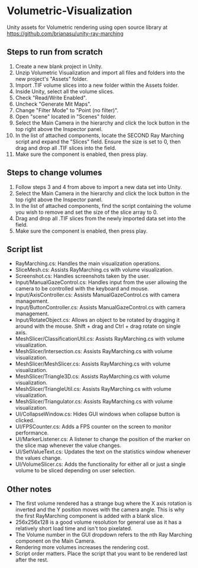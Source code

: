 # Volumetric-Visualization
Unity assets for Volumetric rendering using open source library at https://github.com/brianasu/unity-ray-marching

## Steps to run from scratch
1. Create a new blank project in Unity.
2. Unzip Volumetric Visualization and import all files and folders into the new project's "Assets" folder.
3. Import .TIF volume slices into a new folder within the Assets folder.
4. Inside Unity, select all the volume slices.
  1. Check "Read/Write Enabled".
  2. Uncheck "Generate Mit Maps".
  3. Change "Filter Mode" to "Point (no filter)".
5. Open "scene" located in "Scenes" folder.
6. Select the Main Camera in the hierarchy and click the lock button in the top right above the Inspector panel.
7. In the list of attached components, locate the SECOND Ray Marching script and expand the "Slices" field. Ensure the size is set to 0, then drag and drop all .TIF slices into the field.
8. Make sure the component is enabled, then press play.

## Steps to change volumes
1. Follow steps 3 and 4 from above to import a new data set into Unity.
2. Select the Main Camera in the hierarchy and click the lock button in the top right above the Inspector panel.
3. In the list of attached components, find the script containing the volume you wish to remove and set the size of the slice array to 0.
4. Drag and drop all .TIF slices from the newly imported data set into the field.
5. Make sure the component is enabled, then press play.

## Script list
- RayMarching.cs: Handles the main visualization operations.
- SliceMesh.cs: Assists RayMarching.cs with volume visualization.
- Screenshot.cs: Handles screenshots taken by the user.
- Input/ManualGazeControl.cs: Handles input from the user allowing the camera to be controlled with the keyboard and mouse.
- Input/AxisController.cs: Assists ManualGazeControl.cs with camera management.
- Input/ButtonController.cs: Assists ManualGazeControl.cs with camera management.
- Input/RotateObject.cs: Allows an object to be rotated by dragging it around with the mouse. Shift + drag and Ctrl + drag rotate on single axis.
- MeshSlicer/ClassificationUtil.cs: Assists RayMarching.cs with volume visualization.
- MeshSlicer/Intersection.cs: Assists RayMarching.cs with volume visualization.
- MeshSlicer/MeshSlicer.cs: Assists RayMarching.cs with volume visualization.
- MeshSlicer/Triangle3D.cs: Assists RayMarching.cs with volume visualization.
- MeshSlicer/TriangleUtil.cs: Assists RayMarching.cs with volume visualization.
- MeshSlicer/Triangulator.cs: Assists RayMarching.cs with volume visualization.
- UI/CollapseWindow.cs: Hides GUI windows when collapse button is clicked.
- UI/FPSCounter.cs: Adds a FPS counter on the screen to monitor performance.
- UI/MarkerListener.cs: A listener to change the position of the marker on the slice map whenever the value changes.
- UI/SetValueText.cs: Updates the text on the statistics window whenever the values change.
- UI/VolumeSlicer.cs: Adds the functionality for either all or just a single volume to be sliced depending on user selection.

## Other notes
- The first volume rendered has a strange bug where the X axis rotation is inverted and the Y position moves with the camera angle. This is why the first RayMarching component is added with a blank slice.
- 256x256x128 is a good volume resolution for general use as it has a relatively short load time and isn't too pixelated.
- The Volume number in the GUI dropdown refers to the nth Ray Marching component on the Main Camera.
- Rendering more volumes increases the rendering cost.
- Script order matters. Place the script that you want to be rendered last after the rest.